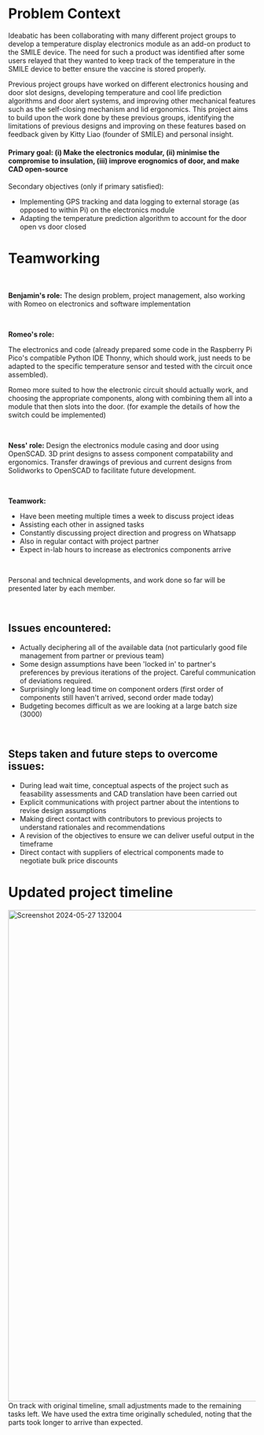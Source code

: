 # Problem Context
Ideabatic has been collaborating with many different project groups to develop a temperature display electronics module as an add-on product to the SMILE device. The need for such a product was identified after some users relayed that they wanted to keep track of the temperature in the SMILE device to better ensure the vaccine is stored properly.

Previous project groups have worked on different electronics housing and door slot designs, developing temperature and cool life prediction algorithms and door alert systems, and improving other mechanical features such as the self-closing mechanism and lid ergonomics. This project aims to build upon the work done by these previous groups, identifying the limitations of previous designs and improving on these features based on feedback given by Kitty Liao (founder of SMILE) and personal insight.

#### Primary goal: (i) Make the electronics modular, (ii) minimise the compromise to insulation, (iii) improve erognomics of door, and make CAD open-source

Secondary objectives (only if primary satisfied): 
- Implementing GPS tracking and data logging to external storage (as opposed to within Pi) on the electronics module
- Adapting the temperature prediction algorithm to account for the door open vs door closed

# Teamworking

<br />

**Benjamin's role:** The design problem, project management, also working with Romeo on electronics and software implementation

<br />

**Romeo's role:**

The electronics and code (already prepared some code in the Raspberry Pi Pico's compatible Python IDE Thonny, 
which should work, just needs to be adapted to the specific temperature sensor and tested with the circuit once assembled). 

Romeo more suited to how the electronic circuit should actually work, and choosing the appropriate components, along with combining them all into a module that then slots into the door.
(for example the details of how the switch could be implemented)

<br />

**Ness' role:**
Design the electronics module casing and door using OpenSCAD.
3D print designs to assess component compatability and ergonomics.
Transfer drawings of previous and current designs from Solidworks to OpenSCAD to facilitate future development.

<br />

**Teamwork:**
- Have been meeting multiple times a week to discuss project ideas
- Assisting each other in assigned tasks
- Constantly discussing project direction and progress on Whatsapp
- Also in regular contact with project partner
- Expect in-lab hours to increase as electronics components arrive

<br />

Personal and technical developments, and work done so far will be presented later by each member.

<br />

## Issues encountered:

- Actually deciphering all of the available data (not particularly good file management from partner or previous team)
- Some design assumptions have been 'locked in' to partner's preferences by previous iterations of the project. Careful communication of deviations required. 
- Surprisingly long lead time on component orders (first order of components still haven't arrived, second order made today)
- Budgeting becomes difficult as we are looking at a large batch size (3000)

<br />

## Steps taken and future steps to overcome issues:

- During lead wait time, conceptual aspects of the project such as feasability assessments and CAD translation have been carried out
- Explicit communications with project partner about the intentions to revise design assumptions
- Making direct contact with contributors to previous projects to understand rationales and recommendations
- A revision of the objectives to ensure we can deliver useful output in the timeframe
- Direct contact with suppliers of electrical components made to negotiate bulk price discounts

# Updated project timeline
<img width="1000" alt="Screenshot 2024-05-27 132004" src="https://github.com/Technology-for-the-Poorest-Billion/2024-ideabatic-beam/assets/99049952/26ced931-077a-4340-92c2-954b23e655ac">
<br> On track with original timeline, small adjustments made to the remaining tasks left. We have used the extra time originally scheduled, noting that the parts took longer to arrive than expected.
